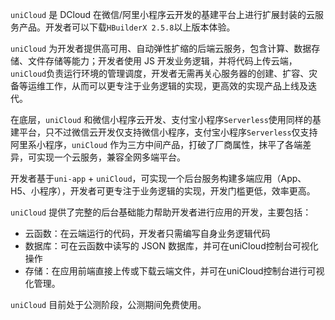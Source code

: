 `uniCloud` 是 DCloud 在微信/阿里小程序云开发的基建平台上进行扩展封装的云服务产品。开发者可以下载`HBuilderX 2.5.8`以上版本体验。

`uniCloud` 为开发者提供高可用、自动弹性扩缩的后端云服务，包含计算、数据存储、文件存储等能力；开发者使用 JS 开发业务逻辑，并将代码上传云端，`uniCloud`负责运行环境的管理调度，开发者无需再关心服务器的创建、扩容、灾备等运维工作，从而可以更专注于业务逻辑的实现，更高效的实现产品上线及迭代。

在底层，`uniCloud` 和微信小程序云开发、支付宝小程序`Serverless`使用同样的基建平台，只不过微信云开发仅支持微信小程序，支付宝小程序`Serverless`仅支持阿里系小程序，`uniCloud`
作为三方中间产品，打破了厂商属性，抹平了各端差异，可实现一个云服务，兼容全网多端平台。

<!-- 开发者借助`uni-app`，虽然已可以开发所有前端应用。但仍然需要雇佣 PHP 或 Java 等后台开发人员，既有后端人员成本，又有前 / 后端沟通成本。腾讯、阿里、百度小程序虽陆续上线了云开发，但它们均只支持自己的小程序，无法跨端，分散的服务器对开发者更不可取。 -->

开发者基于`uni-app` + `uniCloud`，可实现一个后台服务构建多端应用（App、H5、小程序），开发者可更专注于业务逻辑的实现，开发门槛更低，效率更高。

`uniCloud` 提供了完整的后台基础能力帮助开发者进行应用的开发，主要包括：

- 云函数：在云端运行的代码，开发者只需编写自身业务逻辑代码
- 数据库：可在云函数中读写的 JSON 数据库，并可在uniCloud控制台可视化操作
- 存储：在应用前端直接上传或下载云端文件，并可在uniCloud控制台进行可视化管理。

`uniCloud` 目前处于公测阶段，公测期间免费使用。